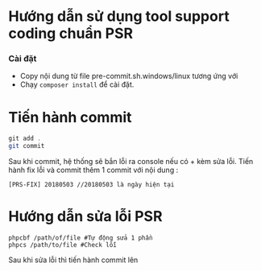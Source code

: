 Hướng dẫn sử dụng tool support coding chuẩn PSR
==================

### Cài đặt

- Copy nội dung từ file pre-commit.sh.windows/linux tương ứng với
- Chạy ```composer install``` để cài đặt.

# Tiến hành commit
```java
git add .
git commit
```
Sau khi commit, hệ thống sẽ bắn lỗi ra console nếu có + kèm sửa lỗi.
Tiến hành fix lỗi và commit thêm 1 commit với nội dung :
```
[PRS-FIX] 20180503 //20180503 là ngày hiện tại
```
# Hướng dẫn sửa lỗi PSR

```
phpcbf /path/of/file #Tự động sửa 1 phần
phpcs /path/to/file #Check lỗi
```
Sau khi sửa lỗi thì tiến hành commit lên
